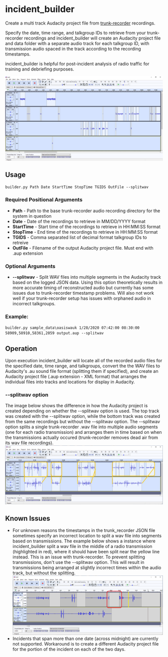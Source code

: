 # incident_builder
Create a multi track Audacity project file from [trunk-recorder](https://github.com/robotastic/trunk-recorder) recordings.

Specify the date, time range, and talkgroup IDs to retrieve from your trunk-recorder recordings and incident_builder will create an Audacity project file and data folder with a separate audio track for each talkgroup ID, with transmission audio spaced in the track according to the recording timestamps.  

incident_builder is helpful for post-incident analysis of radio traffic for training and debriefing purposes.  

![incident_builder](https://github.com/aaknitt/incident_builder/blob/master/images/incident_builder.png)
## Usage
`builder.py Path Date StartTime StopTime TGIDS OutFile --splitwav`
### Required Positional Arguments
* **Path**      - Path to the base trunk-recorder audio recording directory for the system in question
* **Date**      - Date of the recordings to retrieve in MM/DD/YYYY format
* **StartTime** - Start time of the recordings to retrieve in HH:MM:SS format
* **StopTime**  - End time of the recordings to retrieve in HH:MM:SS format
* **TGIDS**     - Comma separated list of decimal format talkgroup IDs to retreive
* **OutFile**   - Filename of the output Audacity project file.  Must end with .aup extension

### Optional Arguments
* **--splitwav**  - Split WAV files into multiple segments in the Audacity track based on the logged JSON data.  Using this option theoretically results in more accurate timing of reconstructed audio but currently has some issues due to trunk-recorder timestamp problems.  Will also not work well if your trunk-recorder setup has issues with orphaned audio in incorrect talkgroups.

### Example:

`builder.py sample_data\oasiswauk 1/28/2020 07:42:00 08:30:00 58909,58910,58361,2059 output.aup --splitwav`
## Operation
Upon execution incident_builder will locate all of the recorded audio files for the specified date, time range, and talkgroups, convert the the WAV files to Audacity's .au sound file format (splitting them if specified), and create an Audacity project file (.aup extension - XML format) that arranges the individual files into tracks and locations for display in Audacity.

### --splitwav option
The image below shows the difference in how the Audacity project is created depending on whether the --splitwav option is used.  The top track was created with the --splitwav option, while the bottom track was created from the same recordings but without the --splitwav option.  The --splitwav option splits a single trunk-recorder .wav file into multiple audio segments (one for each radio transmission) and arranges them in time based on when the transmissions actually occured (trunk-recorder removes dead air from its wav file recordings).
![wavsplit](https://github.com/aaknitt/incident_builder/blob/master/images/wavsplit.png)

## Known Issues
* For unknown reasons the timestamps in the trunk_recorder JSON file sometimes specify an incorrect location to split a wav file into segments based on transmissions.  The example below shows a instance where incident_builder split a wav file in the middle of a radio transmission (highlighted in red), where it should have been split near the yellow line instead.  This is an issue with trunk-recorder.  To prevent splitting transmissions, don't use the --splitwav option.  This will result in transmissions being arranged at slightly incorrect times within the audio track, but without the splitting.  
![badsplit example](https://github.com/aaknitt/incident_builder/blob/master/images/badsplitexample.png)
* Incidents that span more than one date (across midnight) are currently not supported.  Workaround is to create a different Audacity project file for the portion of the incident on each of the two days.  
